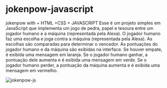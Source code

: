 # jokenpow-javascript
jokenpow with + HTML +CSS  + JAVASCRIPT
Esse é um projeto simples em JavaScript que implementa um jogo de pedra, papel e tesoura entre um jogador humano e a máquina (representada pela Alexa).
O jogador humano faz uma escolha e joga contra a máquina (representada pela Alexa). As escolhas são comparadas para determinar o vencedor. As pontuações do jogador humano e da máquina são exibidas na interface. Se houver empate, é exibida uma mensagem em laranja. Se o jogador humano ganhar, a pontuação dele aumenta e é exibida uma mensagem em verde. Se o jogador humano perder, a pontuação da máquina aumenta e é exibida uma mensagem em vermelho.

![jokenpow-js](https://github.com/JohnatanChagas/jokenpow-javascript/assets/127504003/b6b40932-f926-4ca4-b658-640347a0fd3e)
